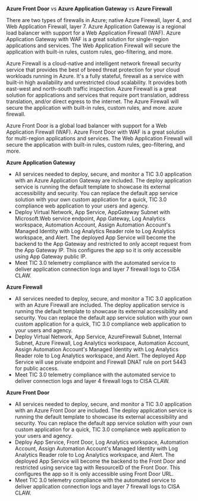 **Azure Front Door** vs **Azure Application Gateway** vs **Azure Firewall**

There are two types of firewalls in Azure; native Azure Firewall, layer 4, and Web Application Firewall, layer 7. Azure Application Gateway is a regional load balancer with support for a Web Application Firewall (WAF). Azure Application Gateway with WAF is a great solution for single-region applications and services. The Web Application Firewall will secure the application with built-in rules, custom rules, geo-filtering, and more. 

Azure Firewall is a cloud-native and intelligent network firewall security service that provides the best of breed threat protection for your cloud workloads running in Azure. It's a fully stateful, firewall as a service with built-in high availability and unrestricted cloud scalability. It provides both east-west and north-south traffic inspection. Azure Firewall is a great solution for applications and services that require port translation, address translation, and/or direct egress to the internet. The Azure Firewall will secure the application with built-in rules, custom rules, and more. azure firewall.

Azure Front Door is a global load balancer with support for a Web Application Firewall (WAF). Azure Front Door with WAF is a great solution for multi-region applications and services. The Web Application Firewall will secure the application with built-in rules, custom rules, geo-filtering, and more. 

**Azure Application Gateway**

- All services needed to deploy, secure, and monitor a TIC 3.0 application with an Azure Application Gateway are included. The deploy application service is running the default template to showcase its external accessibility and security. You can replace the default app service solution with your own custom application for a quick, TIC 3.0 compliance web application to your users and agency. 
- Deploy Virtual Network, App Service, AppGateway Subnet with Microsoft.Web service endpoint, App Gateway, Log Analytics workspace, Automation Account, Assign Automation Account's Managed Identity with Log Analytics Reader role to Log Analytics workspace, and Alert. The deployed App Service will become the backend to the App Gateway and restricted to only accept request from the App Gateway IP. This configures the app so it is only accessible using App Gateway public IP.
- Meet TIC 3.0 telemetry compliance with the automated service to deliver application connection logs and layer 7 firewall logs to CISA CLAW. 

**Azure Firewall**

- All services needed to deploy, secure, and monitor a TIC 3.0 application with an Azure Firewall are included. The deploy application service is running the default template to showcase its external accessibility and security. You can replace the default app service solution with your own custom application for a quick, TIC 3.0 compliance web application to your users and agency. 
- Deploy Virtual Network, App Service, AzureFirewall Subnet, Internal Subnet, Azure Firewall, Log Analytics workspace, Automation Account, Assign Automation Account's Managed Identity with Log Analytics Reader role to Log Analytics workspace, and Alert. The deployed App Service will use private endpoint and Firewall DNAT rule on port 5443 for public access.
- Meet TIC 3.0 telemetry compliance with the automated service to deliver connection logs and layer 4 firewall logs to CISA CLAW.

**Azure Front Door**

-  All services needed to deploy, secure, and monitor a TIC 3.0 application with an Azure Front Door are included. The deploy application service is running the default template to showcase its external accessibility and security. You can replace the default app service solution with your own custom application for a quick, TIC 3.0 compliance web application to your users and agency.
- Deploy App Service, Front Door, Log Analytics workspace, Automation Account, Assign Automation Account's Managed Identity with Log Analytics Reader role to Log Analytics workspace, and Alert. The deployed App Service will become the backend to the Front Door and restricted using service tag with ResourceID of the Front Door. This configures the app so it is only accessible using Front Door URL.
- Meet TIC 3.0 telemetry compliance with the automated service to deliver application connection logs and layer 7 firewall logs to CISA CLAW. 